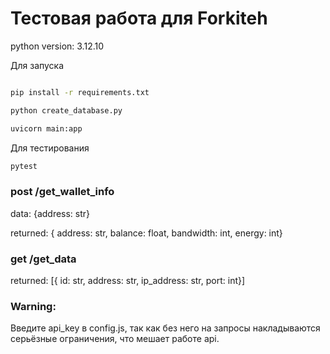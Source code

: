 # Тестовая работа для Forkiteh

python version: 3.12.10

Для запуска
```bash

pip install -r requirements.txt

python create_database.py

uvicorn main:app

```

Для тестирования
```bash
pytest
```


### post /get_wallet_info

data: {address: str}

returned: { address: str, balance: float, bandwidth: int, energy: int}

### get /get_data

returned: [{ id: str, address: str, ip_address: str, port: int}]

### Warning:

Введите api_key в config.js, так как без него на запросы накладываются серьёзные ограничения, что мешает работе api.

